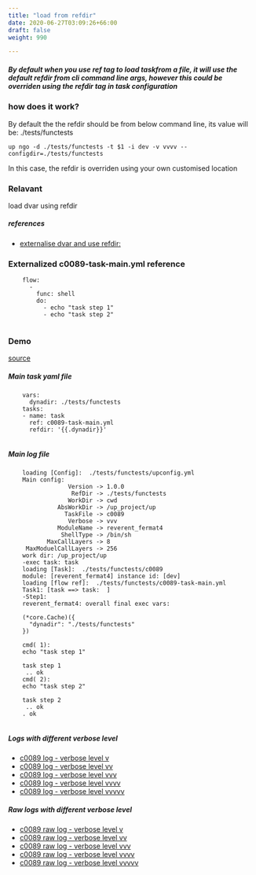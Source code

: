 ```yaml
---
title: "load from refdir"
date: 2020-06-27T03:09:26+66:00
draft: false
weight: 990

---
```


##### By default when you use ref tag to load taskfrom a file, it will use the default refdir from cli command line args, however this could be overriden using the refdir tag in task configuration


### how does it work?


By default the the refdir should be from below command line, its value will be: ./tests/functests

```
up ngo -d ./tests/functests -t $1 -i dev -v vvvv --configdir=./tests/functests
```

In this case, the refdir is overriden using your own customised location











### Relavant


load dvar using refdir









##### references
* [externalise dvar and use refdir:](../../organization/c0088)


### Externalized c0089-task-main.yml reference






```
    flow:
      -
        func: shell
        do:
          - echo "task step 1"
          - echo "task step 2"
    
```






### Demo








[source](https://github.com/upcmd/up/blob/master/tests/functests/c0089.yml)

##### Main task yaml file
```
    vars:
      dynadir: ./tests/functests
    tasks:
    - name: task
      ref: c0089-task-main.yml
      refdir: '{{.dynadir}}'
    
```
##### Main log file
```
    loading [Config]:  ./tests/functests/upconfig.yml
    Main config:
                 Version -> 1.0.0
                  RefDir -> ./tests/functests
                 WorkDir -> cwd
              AbsWorkDir -> /up_project/up
                TaskFile -> c0089
                 Verbose -> vvv
              ModuleName -> reverent_fermat4
               ShellType -> /bin/sh
           MaxCallLayers -> 8
     MaxModuelCallLayers -> 256
    work dir: /up_project/up
    -exec task: task
    loading [Task]:  ./tests/functests/c0089
    module: [reverent_fermat4] instance id: [dev]
    loading [flow ref]:  ./tests/functests/c0089-task-main.yml
    Task1: [task ==> task:  ]
    -Step1:
    reverent_fermat4: overall final exec vars:
    
    (*core.Cache)({
      "dynadir": "./tests/functests"
    })
    
    cmd( 1):
    echo "task step 1"
    
    task step 1
     .. ok
    cmd( 2):
    echo "task step 2"
    
    task step 2
     .. ok
    . ok
    
```


##### Logs with different verbose level
* [c0089 log - verbose level v](../../logs/c0089_v)
* [c0089 log - verbose level vv](../../logs/c0089_vv)
* [c0089 log - verbose level vvv](../../logs/c0089_vvvv)
* [c0089 log - verbose level vvvv](../../logs/c0089_vvvv)
* [c0089 log - verbose level vvvvv](../../logs/c0089_vvvvv)

##### Raw logs with different verbose level
* [c0089 raw log - verbose level v](../../reflogs/c0089_v.log)
* [c0089 raw log - verbose level vv](../../reflogs/c0089_vv.log)
* [c0089 raw log - verbose level vvv](../../reflogs/c0089_vvv.log)
* [c0089 raw log - verbose level vvvv](../../reflogs/c0089_vvvv.log)
* [c0089 raw log - verbose level vvvvv](../../reflogs/c0089_vvvvv.log)








